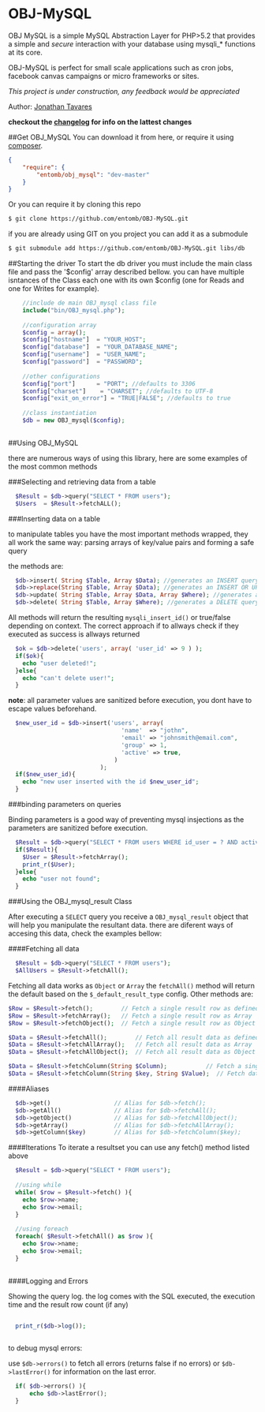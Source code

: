 OBJ-MySQL
=========

OBJ MySQL is a simple MySQL Abstraction Layer for PHP>5.2 that provides a simple and _secure_ interaction with your database using mysqli_* functions at its core.

OBJ-MySQL is perfect for small scale applications such as cron jobs, facebook canvas campaigns or micro frameworks or sites.

_This project is under construction, any feedback would be appreciated_

Author: [Jonathan Tavares](https://github.com/entomb)

**checkout the [changelog](https://github.com/entomb/OBJ-MySQL/wiki/changelog) for info on the lattest changes**



##Get OBJ_MySQL
You can download it from here, or require it using [composer](https://packagist.org/packages/entomb/obj_mysql).
```json
{
    "require": {
		"entomb/obj_mysql": "dev-master"
	}
}
```

Or you can require it by cloning this repo

```bash
$ git clone https://github.com/entomb/OBJ-MySQL.git
```

if you are already using GIT on you project you can add it as a submodule

```bash
$ git submodule add https://github.com/entomb/OBJ-MySQL.git libs/db
```


##Starting the driver
To start the db driver you must include the main class file and pass the '$config' array described bellow. 
you can have multiple isntances of the Class each one with its own $config (one for Reads and one for Writes for example).

```php
    //include de main OBJ_mysql class file
    include("bin/OBJ_mysql.php");
    
    //configuration array 
    $config = array();
    $config["hostname"]  = "YOUR_HOST";
    $config["database"]  = "YOUR_DATABASE_NAME";
    $config["username"]  = "USER_NAME";
    $config["password"]  = "PASSWORD";
    
    //other configurations
    $config["port"]      = "PORT"; //defaults to 3306
    $config["charset"]    = "CHARSET"; //defaults to UTF-8
    $config["exit_on_error"] = "TRUE|FALSE"; //defaults to true
    
    //class instantiation
    $db = new OBJ_mysql($config);
    
```


 
##Using OBJ_MySQL

there are numerous ways of using this library, here are some examples of the most common methods

###Selecting and retrieving data from a table

```php
  $Result = $db->query("SELECT * FROM users");
  $Users  = $Result->fetchALL();
```

###Inserting data on a table

to manipulate tables you have the most important methods wrapped, 
they all work the same way: parsing arrays of key/value pairs and forming a safe query

the methods are:
```php
  $db->insert( String $Table, Array $Data); //generates an INSERT query
  $db->replace(String $Table, Array $Data); //generates an INSERT OR UPDATE query
  $db->update( String $Table, Array $Data, Array $Where); //generates an UPDATE query
  $db->delete( String $Table, Array $Where); //generates a DELETE query
```

All methods will return the resulting `mysqli_insert_id()` or true/false depending on context. 
The correct approach if to allways check if they executed as success is allways returned

```php
  $ok = $db->delete('users', array( 'user_id' => 9 ) );
  if($ok){
    echo "user deleted!";
  }else{
    echo "can't delete user!";
  }
```

**note**: all parameter values are sanitized before execution, you dont have to escape values beforehand.

```php
  $new_user_id = $db->insert('users', array(
                                'name'  => "jothn",
                                'email' => "johnsmith@email.com",
                                'group' => 1,
                                'active' => true,
                              )
                          );
  if($new_user_id){
    echo "new user inserted with the id $new_user_id";
  }
```
 

###binding parameters on queries

Binding parameters is a good way of preventing mysql insjections as the parameters are sanitized before execution.

```php
  $Result = $db->query("SELECT * FROM users WHERE id_user = ? AND active = ? LIMIT 1",array(11,1));
  if($Result){
    $User = $Result->fetchArray();
    print_r($User);
  }else{
    echo "user not found";
  }
```

###Using the OBJ_mysql_result Class

After executing a `SELECT` query you receive a `OBJ_mysql_result` object that will help you manipulate the resultant data.
there are diferent ways of accesing this data, check the examples bellow:

####Fetching all data
```php
  $Result = $db->query("SELECT * FROM users");
  $AllUsers = $Result->fetchAll();
```
Fetching all data works as `Object` or `Array` the `fetchAll()` method will return the default based on the `$_default_result_type` config.
Other methods are:

```php
$Row = $Result->fetch();        // Fetch a single result row as defined by the config (Array or Object)
$Row = $Result->fetchArray();   // Fetch a single result row as Array
$Row = $Result->fetchObject();  // Fetch a single result row as Object

$Data = $Result->fetchAll();        // Fetch all result data as defined by the config (Array or Object)
$Data = $Result->fetchAllArray();   // Fetch all result data as Array
$Data = $Result->fetchAllObject();  // Fetch all result data as Object

$Data = $Result->fetchColumn(String $Column);           // Fetch a single column in a 1 dimention Array
$Data = $Result->fetchColumn(String $key, String $Value);  // Fetch data as a key/value pair Array.

```
####Aliases
```php
  $db->get()                  // Alias for $db->fetch(); 
  $db->getAll()               // Alias for $db->fetchAll(); 
  $db->getObject()            // Alias for $db->fetchAllObject(); 
  $db->getArray()             // Alias for $db->fetchAllArray(); 
  $db->getColumn($key)        // Alias for $db->fetchColumn($key); 
```

####Iterations
To iterate a resultset you can use any fetch() method listed above

```php
  $Result = $db->query("SELECT * FROM users");
  
  //using while
  while( $row = $Result->fetch() ){
    echo $row->name;
    echo $row->email;
  }
  
  //using foreach
  foreach( $Result->fetchAll() as $row ){
    echo $row->name;
    echo $row->email;
  }
  
```

####Logging and Errors

Showing the query log. the log comes with the SQL executed, the execution time and the result row count (if any)
```php

  print_r($db->log());
  
```

to debug mysql errors:

use `$db->errors()` to fetch all errors (returns false if no errors) or `$db->lastError()` for information on the last error.

```php
  if( $db->errors() ){
      echo $db->lastError();
  }
```


 

